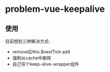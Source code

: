 # problem-vue-keepalive

## 使用

目前想到三种解决方式:
* remove后this.$nextTick add
* 强制从cache中删除
* 自己写个keep-alive-wrapper组件